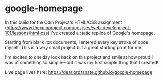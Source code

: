 # google-homepage

In this build for the Odin Project's HTML/CSS assignment (https://www.theodinproject.com/courses/web-development-101/lessons/html-css) I've created a static replica of Google's homepage.

Starting from blank .txt documents, I entered every key stroke of code myself. This is a very small project but a great starting point for me.

I'm excited to one day look back on this project and smile at how proud I was of something so simple—but it was my first simple thing that I created!

Live page lives here: https://dearlorditsnate.github.io/google-homepage